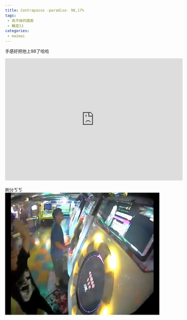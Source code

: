```yaml
---
title: Contrapasso -paradiso- 98,17%
tags:
 - 鳥不掉的譜面
 - 難度13
categories:
 - maimai
---
```

手感好把他上98了哈哈
<iframe width="580" height="400" src="https://www.youtube.com/embed/ICng6MvGPrI" frameborder="0" gesture="media" allowfullscreen></iframe>
<br><br>
刷分ㄎㄎ<br>
<img src="css/images/1111.jpg" width="580" height="400"align="left">